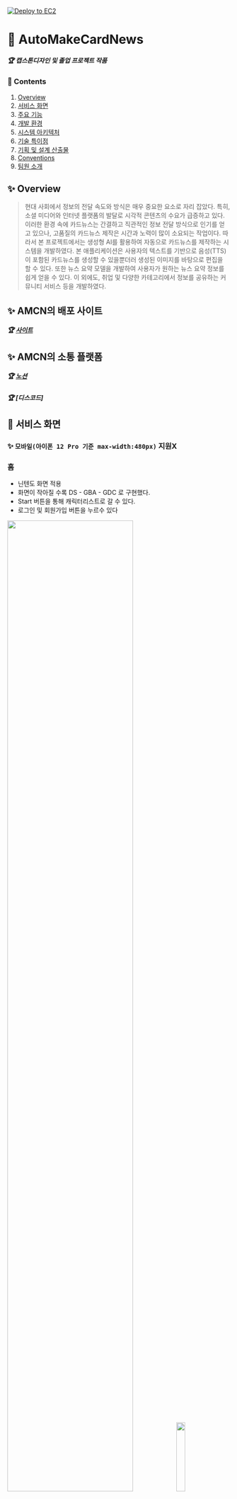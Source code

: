 [![Deploy to EC2](https://github.com/chltmdgh522/AutoMakeCardNews/actions/workflows/deploy.yml/badge.svg)](https://github.com/chltmdgh522/AutoMakeCardNews/actions/workflows/deploy.yml)

# 📰 AutoMakeCardNews
##### 🏆 캡스톤디자인 및 졸업 프로젝트 작품

### 📜 Contents
 1. [Overview](#-overview)
 2. [서비스 화면](#-서비스-화면)
 3. [주요 기능](#-주요-기능)
 4. [개발 환경](#%EF%B8%8F-개발-환경)
 5. [시스템 아키텍처](#-시스템-아키텍처)
 6. [기술 특이점](#-기술-특이점)
 7. [기획 및 설계 산출물](#-기획-및-설계-산출물)
 8. [Conventions](#-conventions)
 9. [팀원 소개](#-팀원-소개)
 
## ✨ Overview

> 현대 사회에서 정보의 전달 속도와 방식은 매우 중요한 요소로 자리 잡았다. 특히, 소셜 미디어와 인터넷 플랫폼의 발달로 시각적 콘텐츠의 수요가 급증하고 있다. 이러한 환경 속에 카드뉴스는 간결하고 직관적인 정보 전달 방식으로 인기를 얻고 있으나, 고품질의 카드뉴스 제작은 시간과 노력이 많이 소요되는 작업이다. 따라서 본 프로젝트에서는 생성형 AI를 활용하여 자동으로 카드뉴스를 제작하는 시스템을 개발하였다. 본 애플리케이션은 사용자의 텍스트를 기반으로 음성(TTS)이 포함된 카드뉴스를 생성할 수 있을뿐더러 생성된 이미지를 바탕으로 편집을 할 수 있다. 또한 뉴스 요약 모델을 개발하여 사용자가 원하는 뉴스 요약 정보를 쉽게 얻을 수 있다. 이 외에도, 취업 및 다양한 카테고리에서 정보를 공유하는 커뮤니티 서비스 등을 개발하였다.

## ✨ AMCN의 배포 사이트
##### 🏆 [사이트](https://amcn.kr/)



## ✨ AMCN의 소통 플랫폼 
##### 🏆 [노션](https://www.notion.so/ae9aab2290414d5ebc4510c922177e54)
##### 🏆 [디스코드]


## 👀 서비스 화면
### ✨ `모바일(아이폰 12 Pro 기준 max-width:480px)` 지원X


### 홈
- 닌텐도 화면 적용
- 화면이 작아질 수록 DS - GBA - GDC 로 구현했다.
- Start 버튼을 통해 캐릭터리스트로 갈 수 있다.
- 로그인 및 회원가입 버튼을 누르수 있다
  
<div>
  <img src="https://github.com/user-attachments/assets/ece63fc2-ca98-441d-9a4c-ddc80e4b7c6b" width="75%"/>
  <img src="https://github.com/user-attachments/assets/ff5d977d-9281-4e4a-b1ce-020682c30086" width="20%"/>
</div>


### 회원가입 & 로그인 & 로그아웃
- `네이버, 카카오 구글 소셜 로그인` 및 유저 회원가입/로그인
- 로그인을 하면 캐릭터 리스트로 넘어간다.
<div>
<img src="https://github.com/user-attachments/assets/0e57d0ce-0ad5-4dac-9ff1-0c662a67d439" width="20%"/>
<img src="https://github.com/user-attachments/assets/b97d5b9e-feef-414d-9360-d90527ecb66f" width="75%">
</div>


### 마이페이지
- `프로필 이미지 변경`
- `닉넴임 변경`
<div>
<img src="https://github.com/user-attachments/assets/34053b7f-a080-4a15-9e72-bcdf90e28dd0" width="75%">
<img src="https://github.com/user-attachments/assets/5e5e1139-14d8-4a05-86ca-0d2a9ad82018" width="20%">
</div>


### 캐릭터 리스트
- 생성, 삭제, 편집 버튼을 이용해 캐릭터 관리 
<div>
<img src="https://github.com/user-attachments/assets/b153ded0-f9ce-4879-a4b9-a610c65515ce" width="20%">
<img src="https://github.com/user-attachments/assets/9a6c0d05-4b62-4656-bb69-3878b0e4e9e7" width="75%">
</div>



### 캐릭터 생성
- 5개의 캐릭터 중 하나를 뽑는다. 하지만 이미 생성된 캐릭터는 못 고른다.
- 캐릭터의 이름과 선택한 이유를 적으면 생성이 된다.
<div>
<img src="https://github.com/user-attachments/assets/30e88da7-8b5b-40be-b4dc-1df85bc1b333" width="75%">
<img src="https://github.com/user-attachments/assets/80557388-2081-4a7a-8b18-91fce71355fa" width="20%">
</div>


### 휴지통
- 캐릭터 리스트에서 버린 캐릭터들을 볼 수 있다.
- 여기서는 복구 및 영구 삭제를 할 수 있다. 
<div>
<img src="https://github.com/user-attachments/assets/2f525651-67e9-42da-95f6-448dc40eba47" width="20%">
<img src="https://github.com/user-attachments/assets/2c5642fe-11b9-421d-8891-6d827256086f" width="75%">
</div>


### 챗봇 
- 음성 인식을 통해 대화를 할 수 있다.
- 영상통화 버전에서는 TTS 구현되어있다.
- Ajax를 통해 실시간으로 캐릭터와 채팅! 
<div>
<img src="https://github.com/user-attachments/assets/3d1a2ca3-fcb7-49c9-b991-172636f5c0c2" width="75%"/>
<img src="https://github.com/user-attachments/assets/2afcf85a-804e-4647-819b-3a02022202e8" width="20%"/>
</div>

<div>
<img src="https://github.com/user-attachments/assets/e8f38e20-c9c6-40e6-847e-9f00ebbedbd8" width="20%"/>
<img src="https://github.com/user-attachments/assets/76c34384-8782-4794-b18c-1a31cd966f6f" width="75%"/>
</div>


### 피드백
- 별점 및 리뷰를 통해 해당 에플리케이션의 평가를 알 수 있다.
- 피드백을 통해 추후 계속 업데이트 할 예정이다.
 <div>
<img src="https://github.com/user-attachments/assets/27097924-b693-4c12-aca7-93dc3a93b3c2" width="75%">
<img src="https://github.com/user-attachments/assets/444327ce-8070-4f2b-9b6d-242c0661db92" width="20%">
</div>



### 감정 로그
- 5개의 캐릭터들과 챗봇을 통해 나온 결과를 보여준다.
- 주간 및 누적 기능이 있어 감저의 정보를 쉽게 파악할 수 있다.
<div>
<img src="https://github.com/user-attachments/assets/9aa369fc-a257-4693-a5ce-6772540210e2" width="20%">
<img src="https://github.com/user-attachments/assets/44cad03c-362b-4fc8-a86a-7e844ceb8c20" width="75%">
</div>

  
## ✨ 주요 기능 (세부 기래 참고!!)

- `소셜 로그인`
	- 분노, 기쁨, 불안, 두려움, 불안 총 5개의 캐릭터를 생성할 수 있다. 
  	- 생성된 캐릭터를 수정 및 휴지통에 버릴 수 있다. 
	- 휴지통에 버려진 캐릭터는 다시 복구 할 수 있고 영원히 삭제할 수 있다.
   
- `커뮤니티 Quill API 도입`
	- 분노, 기쁨, 불안, 두려움, 불안 총 5개의 캐릭터를 생성할 수 있다. 
  - 생성된 캐릭터를 수정 및 휴지통에 버릴 수 있다. 
	- 휴지통에 버려진 캐릭터는 다시 복구 할 수 있고 영원히 삭제할 수 있다.

- `뉴스 기사 크롤링`
	- 분노, 기쁨, 불안, 두려움, 불안 총 5개의 캐릭터를 생성할 수 있다. 
  - 생성된 캐릭터를 수정 및 휴지통에 버릴 수 있다. 
	- 휴지통에 버려진 캐릭터는 다시 복구 할 수 있고 영원히 삭제할 수 있다.

- `키워드 도출 및 주요 문장 추출`
	- 분노, 기쁨, 불안, 두려움, 불안 총 5개의 캐릭터를 생성할 수 있다. 
  - 생성된 캐릭터를 수정 및 휴지통에 버릴 수 있다. 
	- 휴지통에 버려진 캐릭터는 다시 복구 할 수 있고 영원히 삭제할 수 있다.
 
- `뉴스 요약 모델`
	- 총 5개의 캐릭터마다 프롬프트를 설계한다. 
	- 프롬프트에 이전 대화를 기억할 수 있도록 DB에서 해당 데이터를 찾아와 프롬프트에 넘겨준다.
  
- `DALL-E 모델 연동`
	- Open AI를 통해 API와 연결한뒤 사용자 답변에 따른 AI 답변이 제공이 된다.
	- Ajax를 통해 실시간으로 대화가 진행되며 시간 마지막 답변들도 실시간으로 추가가 된다.
   
- `카드뉴스 이미지 편집`
	- Open AI를 통해 API와 연결한뒤 사용자 답변에 따른 AI 답변이 제공이 된다.
	- Ajax를 통해 실시간으로 대화가 진행되며 시간 마지막 답변들도 실시간으로 추가가 된다.   
   
- `카드뉴스 JSON 편집`
	- 영상 통화 화면에 넘어간뒤 사용자가 답하면 AI 답변이 TTS로 제공이 된다. 
	- 여러 목소리 TTS 기능이 설정이 되어있다.

- `동영상 다운로드`
	- 사용자가 각각의 캐릭터마다 대화한 기록을 수치화하여 로그로 보여준다. 
	- 누적 및 주간이 있어 해당 감정 로그를 확인할 수 있다.

- `카드뉴스 포크`
	- 사용자가 각각의 캐릭터마다 대화한 기록을 수치화하여 로그로 보여준다. 
	- 누적 및 주간이 있어 해당 감정 로그를 확인할 수 있다.  

- `카드뉴스 휴지통`
	- 사용자가 각각의 캐릭터마다 대화한 기록을 수치화하여 로그로 보여준다. 
	- 누적 및 주간이 있어 해당 감정 로그를 확인할 수 있다.

- `자동 파일 삭제 시스템`
	- 사용자들이 서비스를 이용하고 나서 후기를 올리 수 있는 공간이다.
   
- `Spring Batch 및 Redis 적용`
	- 네이버, 구글, 카카오 소셜 로그인 기능을 도입했다. 
	- 비밀번호 재설정 기능 도입했다.
   
- `AWS 서버 배포`
	- 비동기적으로 처리  
	- 병렬로 작업을 처리함으로써 서버의 부하를 크게 줄임 
   
- `사용자 친화적 UI`
	- 반응형 모바일 뷰 지원
	- 색다른 3D CSS 도입

## 🖥️ 개발 환경

**Management Tool**
- 형상 관리 : Git
- 커뮤니케이션 : Discord, Notion
- 디자인 : Figma

**🐳 Backend**
- Java `21`
- Python `3.11.0`
- Spring Framework `3.2.4`
- pipenv or poetry (패키지 관리 도구)
- MySQL  `8.0.4`
- Swagger `2.6.0`
- Batch `5,x`
- Redis `7.x`
- Thymeleaf
- Jpa

**🤖 AI**
- OpenAI
- KoBart 
  

**🦊 Frontend**
- lang: HTML5, CSS3, JAVASCRIPT

**🖼️ Gradle**
```
implementation 'org.springframework.boot:spring-boot-starter-data-jdbc'
	implementation 'org.springframework.boot:spring-boot-starter-data-jpa'
	implementation 'org.springframework.boot:spring-boot-starter-security'
	implementation 'org.springframework.boot:spring-boot-starter-thymeleaf'
	implementation 'org.springframework.boot:spring-boot-starter-validation'
	implementation 'org.springframework.boot:spring-boot-starter-web'
	implementation 'org.mybatis.spring.boot:mybatis-spring-boot-starter:3.0.3'
	implementation 'org.springframework.session:spring-session-core'
	implementation 'org.thymeleaf.extras:thymeleaf-extras-springsecurity6'
	implementation 'org.springframework.boot:spring-boot-starter-mail:3.2.5'
	implementation 'org.springframework.boot:spring-boot-starter-json'
	implementation 'org.python:jython-standalone:2.7.2'
	implementation 'com.googlecode.json-simple:json-simple:1.1.1'
	implementation 'io.jsonwebtoken:jjwt-api:0.11.5'
	runtimeOnly 'io.jsonwebtoken:jjwt-impl:0.11.5'
	runtimeOnly 'io.jsonwebtoken:jjwt-jackson:0.11.5'
	implementation 'com.theokanning.openai-gpt3-java:client:0.10.0'
	implementation 'com.theokanning.openai-gpt3-java:service:0.10.0'
	implementation 'com.stripe:stripe-java:23.2.0'
	implementation 'javax.xml.bind:jaxb-api:2.3.1'
	implementation 'sh.platform:config:2.2.2'
	implementation 'commons-io:commons-io:2.11.0'
	implementation 'com.madgag:animated-gif-lib:1.4'
	implementation 'io.github.cdimascio:java-dotenv:5.2.2'
	implementation 'io.github.cdimascio:dotenv-java:2.2.0'
	implementation 'org.springframework.boot:spring-boot-starter-oauth2-client'
	implementation 'org.json:json:20211205'
	implementation 'org.springframework.boot:spring-boot-starter-websocket'
	implementation 'org.springdoc:springdoc-openapi-starter-webmvc-ui:2.6.0'
```

**🗝️ API**
- [Web Speech API](https://developer.mozilla.org/en-US/docs/Web/API/Web_Speech_API)
- [Quill_API](https://quilljs.com/docs/api/)
   

**🗂️ DB**
- MySQL `8.0.30`

**🌐 Server**
- AWS EC2 (Ubuntu `20.04`)
- Nginx `1.23` (Reverse Proxy)
- HTTPS (TLS `1.2`)

**🔨 IDE**
- IntellJ `2023.2`

## 💫 시스템 아키텍처

![image](https://github.com/user-attachments/assets/265a7eca-8434-411e-841d-2d1887dabc82)


## ✨ 기술 특이점

- **캐릭터별 고유 프롬프트**를 사용하여 사용자 경험을 맞춤화
- 사용자가 선택한 캐릭터에 따라 다른 프롬프트가 적용되어 대화 진행
- 각 캐릭터는 고유한 성격과 대화 스타일을 가지고 있으며, 감정 분석 결과에 따라 다양한 반응을 생성
- OpenAI의 GPT 모델을 활용하여 실시간 감정 분석 및 캐릭터 기반 응답 제공
- Celery를 통해 대규모 사용자 요청을 효율적으로 비동기 처리하여 서버 성능 최적화


# 📂 기획 및 설계 산출물

### [💭 요구사항 정의 및 기능 명세](https://www.notion.so/Feelbuddy-6330c0b568714b6ab0a4659d635ad782)

![image](https://github.com/user-attachments/assets/608d90da-08f0-4e0e-bffe-09c32e2be53f)


### [🎨 화면 설계서](https://www.figma.com/design/2MIHENt866R7jjAyDBO3lp/Untitled?node-id=0-1)

![image](https://github.com/user-attachments/assets/ce15a380-b42c-49c6-906a-d86d37250992)


### [✨ ER Diagram](https://www.erdcloud.com/d/p9ocstx53DrdNzupt)

![image](https://github.com/user-attachments/assets/135eac39-5e08-42a9-b97f-6bf5afe6fdf4)


# 💞 팀원 소개
##### ❤️‍🔥 FEELBUDDY를 개발한 `피로그래밍 21기` 팀원들을 소개합니다!

| **[나예원](https://github.com/Anna-user)** | **[최승호](https://github.com/chltmdgh522)** | **[전진명](https://github.com/JNMYNG)** | **[이민수](https://github.com/msoolee)** |
| :---------------------------------------------------------------------------------------------------------------------------: | :---------------------------------------------------------------------------------------------------------------------------: | :---------------------------------------------------------------------------------------------------------------------------: | :---------------------------------------------------------------------------------------------------------------------------: |
| <img src="https://github.com/user-attachments/assets/7f6428b7-e110-40ed-98b1-be6e595c9f79" width="400"> | <img src="https://github.com/user-attachments/assets/e792dfc6-e2a7-4b42-b5a5-27672d4df6c7" width="400"> | <img src="https://github.com/user-attachments/assets/aec44d20-60ee-4411-9a6f-8dba81ff5403" width="400"> | <img src="https://github.com/user-attachments/assets/9e92ceed-574a-4bbb-80ff-78ea2587f4c2" width="400"> |
| Leader & Frontend & Designer | Backend & AI | Frontend & Backend |  Backend |




## 😃 팀원 역할

- **나예원**
  - 팀장, 기획, 캐릭터 및 로고 디자인, 프론트, 와이어프레임 설계, 3D CSS 설계, AI 프롬프트 설계
- **최승호**
  - ERD 설계, 챗봇 기능, 캐릭터 관리 기능, REST API 설계, AWS 서버 배포 및 CICD 설정
- **전진명**
  - 회원관리, 마이페이지, 피드백, 감정 로그 
- **이민수**
  - 감성 글귀, User 닉네임 랜덤 기능, 캐릭터 생성관리 기능, 인스타 광고, flutter webview 

